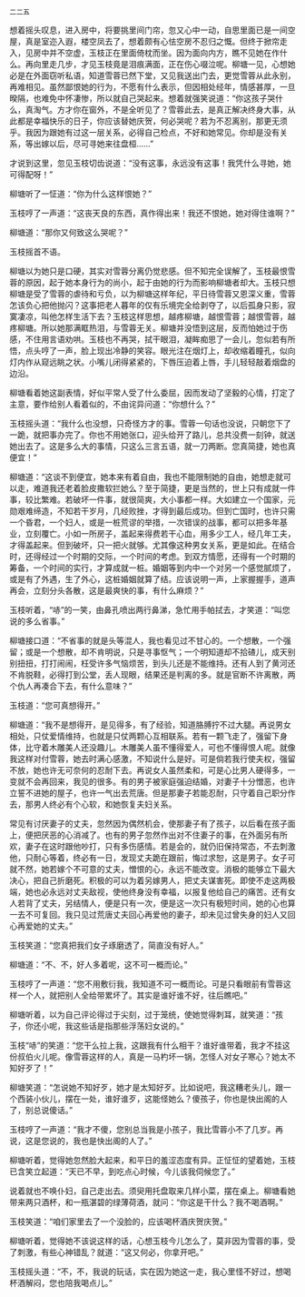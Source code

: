     二二五 

   想着摇头叹息，进入房中，将要挑里间门帘，忽又心中一动，自思里面已是一间空屋，真是室迩入遐，楼空凤去了，想着颇有心怯空房不忍归之慨。但终于掀帘走入，见房中并不空虚，玉枝正在里面倚枕而坐。因为面向内方，瞧不见她在作什么。再向里走几步，才见玉枝竟是泪痕满面，正在伤心啜泣呢。柳塘一见，心想她必是在外面窃听私语，知道雪蓉已然下堂，又见我送出门去，更觉雪蓉从此永别，再难相见。虽然鄙恨她的行为，不愿有什么表示，但因相处经年，情感甚厚，一旦暌隔，也难免中怀凄惨，所以就自己哭起来。想着就强笑说道：“你这孩子哭什么，真淘气。方才你在窗外，不是全听见了？雪蓉此去，是真正解决终身大事，从此都是幸福快乐的日子，你应该替她庆贺，何必哭呢？若为不忍离别，那更无须乎。我因为跟她有过这一层关系，必得自己检点，不好和她常见。你却是没有关系，等出嫁以后，尽可寻她来往盘桓……”

   才说到这里，忽见玉枝切齿说道：“没有这事，永远没有这事！我凭什么寻她，她可得配呀！”

   柳塘听了一怔道：“你为什么这样恨她？”

   玉枝哼了一声道：“这丧天良的东西，真作得出来！我还不恨她，她对得住谁啊？”

   柳塘道：“那你又何致这么哭呢？”

   玉枝摇首不语。

   柳塘以为她只是口硬，其实对雪蓉分离仍觉悲感。但不知完全误解了，玉枝最恨雪蓉的原因，起于她本身行为的尚小，起于由她的行为而影响柳塘者却大。玉枝只想柳塘是受了雪蓉的虐待和亏负，以为柳塘这样年纪，平日待雪蓉又恩深义重，雪蓉怎该负心把他抛闪？这事把老人暮年的仅有乐境完全给剥夺了，以后孤身只影，寂寞凄凉，叫他怎样生活下去？玉枝这样思想，越疼柳塘，越恨雪蓉；越恨雪蓉，越疼柳塘。所以她那满眶热泪，与雪蓉无关。柳塘并没悟到这层，反而怕她过于伤感，不住用言语劝哄。玉枝也不再哭，拭干眼泪，凝眸痴思了一会儿，忽似若有所悟，点头哼了一声，脸上现出冷静的笑容。眼光注在烟灯上，却收缩着瞳孔，似向灯内作从窥远眺之状。小嘴儿闭得紧紧的，下唇压迫着上唇，手儿轻轻敲着烟盘的边沿。

   柳塘看着她这副表情，好似平常人受了什么委屈，因而发动了坚毅的心情，打定了主意，要作给别人看着似的，不由诧异问道：“你想什么？”

   玉枝摇头道：“我什么也没想，只奇怪方才的事。雪蓉一句话也没说，只朝您下了一跪，就把事办完了。你也不用她张口，迎头给开了路儿，总共没费一刻钟，就送她出去了。这是多么大的事情，只这么三言五语，就一刀两断。您真简捷，她也真便宜！”

   柳塘道：“这谈不到便宜，她本来有着自由，我也不能限制她的自由，她想走就可以走，难道我还老着脸皮撒软拦她么？至于简捷，更是当然的，世上只有成就一件事，较比繁难。若破坏一件事，就很简爽，大小事都一样。大如建立一个国家，元勋艰难缔造，不知若干岁月，几经败挫，才得到最后成功。但到亡国时，也许只需一个昏君，一个妇人，或是一桩荒谬的举措，一次错误的战事，都可以把多年基业，立刻覆亡。小如一所房子，盖起来得费若干心血，用多少工人，经几年工夫，才得盖起来。但到破坏，只一把火就够。尤其像这种男女关系，更是如此。在结合时，还得经过一个时期的交际，一个时间的考虑。到双方情愿，还得有一个时期的筹备，一个时间的实行，才算成就一桩。婚姻等到内中一个对另一个感觉腻烦了，或是有了外遇，生了外心，这桩婚姻就算了结。应该说明一声，上家握握手，道声再会，立刻分头各散，这是最爽快的事，有什么麻烦？”

   玉枝听着，“哧”的一笑，由鼻孔喷出两行鼻涕，急忙用手帕拭去，才笑道：“叫您说的多么省事。”

   柳塘接口道：“不省事的就是头等混人，我也看见过不甘心的。一个想散，一个强留；或是一个想散，却不肯明说，只是寻事怄气；一个明知道却不拾碴儿，成天别别扭扭，打打闹闹，枉受许多气恼烦苦，到头儿还是不能维持。还有人到了黄河还不肯脱鞋，必得打到公堂，丢人现眼，结果还是判离的多。就是官断不许离散，两个仇人再凑合下去，有什么意味？”

   玉枝道：“您可真想得开。”

   柳塘道：“我不是想得开，是见得多，有了经验，知道胳膊拧不过大腿。再说男女相处，只仗爱情维持，也就是只仗两颗心互相联系。若有一颗飞走了，强留下身体，比守着木雕美人还没趣儿。木雕美人虽不懂得爱人，可也不懂得恨人呢。就像我这样对付雪蓉，她去时满心感激，不知说什么是好。可是倘若我行使夫权，强留不放，她也许无可奈何的忍耐下去。再说女人虽然柔和，可是心比男人硬得多，一变就不会再回来，我见的很多。有的男子被家庭强迫结婚，对妻子十分憎恶，也许立誓不进她的屋子，也许一气出去荒唐。但是那妻子若能忍耐，只守着自己职分作去，那男人终必有个心软，和她恢复夫妇关系。

   常见有讨厌妻子的丈夫，忽然因为偶然机会，使那妻子有了孩子，以后看在孩子面上，便把厌恶的心消减了。也有的男子忽然作出对不住妻子的事，在外面另有所欢，妻子在这时跟他吵打，只有多伤感情。若是会的，就仍旧保持常态，不去刺激他，只耐心等着，终必有一日，发现丈夫跪在跟前，悔过求恕，这是男子。女子可就不然，她若嫁个不可意的丈夫，憎恨的心，永远不能改变。消极的能够立下最大决心，把自己折磨死。积极的可以为着另嫁男人，把丈夫谋害死。即使不走这两极端，她也必永远对丈夫敌视，使他终身没有幸福，以报复他给自己的痛苦。还有女人若背了丈夫，另结情人，便是只有一次，便是这一次只有极短时间，她的心也算一去不可复回。我只见过荒唐丈夫回心再爱他的妻子，却未见过曾失身的妇人又回心再爱她的丈夫。”

   玉枝笑道：“您真把我们女子琢磨透了，简直没有好人。”

   柳塘道：“不、不，好人多着呢，这不可一概而论。”

   玉枝哼了一声道：“您不用敷衍我，我知道不可一概而论。可是只看眼前有雪蓉这样一个人，就把别人全给带累坏了。其实是谁好谁不好，往后瞧吧。”

   柳塘听着，以为自己评论得过于尖刻，过于笼统，使她觉得刺耳，就笑道：“孩子，你还小呢，我这些话是指那些浮荡妇女说的。”

   玉枝“哧”的笑道：“您干么拉上我，这跟我有什么相干？谁好谁带着，我才不挂这份叔伯火儿呢。像雪蓉这样的人，真是一马杓坏一锅，怎怪人对女子寒心？她太不知好歹了！”

   柳塘笑道：“怎说她不知好歹，她才是太知好歹。比如说吧，我这糟老头儿，跟一个西装小伙儿，摆在一处，谁好谁歹，这能怪她么？傻孩子，你也是快出阁的人了，别总说傻话。”

   玉枝哼了一声道：“我才不傻，您别总当我是小孩子，我比雪蓉小不了几岁。再说，这是您说的，我也是快出阁的人了。”

   柳塘听着，觉得她忽然脸大起来，和平日的羞涩态度有异。正怔怔的望着她，玉枝已含笑立起道：“天已不早，到吃点心时候，今儿该我伺候您了。”

   说着就也不唤仆妇，自己走出去。须臾用托盘取来几样小菜，摆在桌上。柳塘看她带来两只酒杯，和一瓶湛碧的绿薄荷酒，就问：“你这是干什么？我不喝酒啊。”

   玉枝笑道：“咱们家里去了一个没脸的，应该喝杯酒庆贺庆贺。”

   柳塘听着，觉得她不该说这样的话，心想玉枝今儿怎么了，莫非因为雪蓉的事，受了刺激，有些心神错乱？就道：“这又何必，你拿开吧。”

   玉枝摇头道：“不，不，我说的玩话，实在因为她这一走，我心里怪不好过，想喝杯酒解闷，您也陪我喝点儿。”

